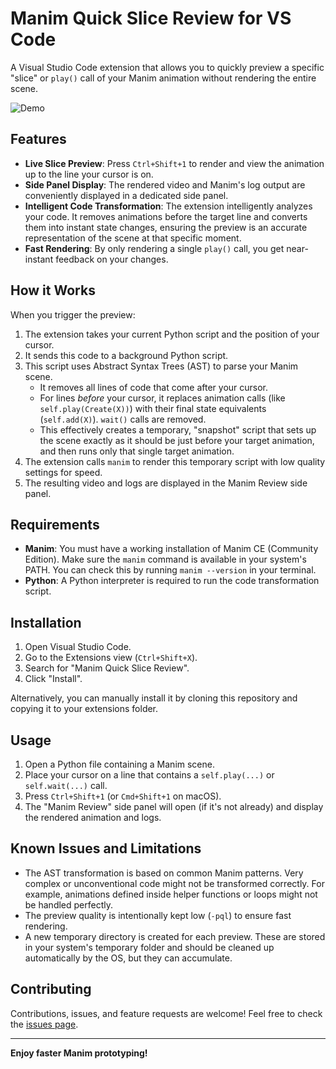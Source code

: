 # Manim Quick Slice Review for VS Code

A Visual Studio Code extension that allows you to quickly preview a specific "slice" or `play()` call of your Manim animation without rendering the entire scene.

![Demo](https://i.imgur.com/your-demo-gif.gif) <!-- Placeholder for a demo GIF -->

## Features

-   **Live Slice Preview**: Press `Ctrl+Shift+1` to render and view the animation up to the line your cursor is on.
-   **Side Panel Display**: The rendered video and Manim's log output are conveniently displayed in a dedicated side panel.
-   **Intelligent Code Transformation**: The extension intelligently analyzes your code. It removes animations before the target line and converts them into instant state changes, ensuring the preview is an accurate representation of the scene at that specific moment.
-   **Fast Rendering**: By only rendering a single `play()` call, you get near-instant feedback on your changes.

## How it Works

When you trigger the preview:
1.  The extension takes your current Python script and the position of your cursor.
2.  It sends this code to a background Python script.
3.  This script uses Abstract Syntax Trees (AST) to parse your Manim scene.
    -   It removes all lines of code that come after your cursor.
    -   For lines *before* your cursor, it replaces animation calls (like `self.play(Create(X))`) with their final state equivalents (`self.add(X)`). `wait()` calls are removed.
    -   This effectively creates a temporary, "snapshot" script that sets up the scene exactly as it should be just before your target animation, and then runs only that single target animation.
4.  The extension calls `manim` to render this temporary script with low quality settings for speed.
5.  The resulting video and logs are displayed in the Manim Review side panel.

## Requirements

-   **Manim**: You must have a working installation of Manim CE (Community Edition). Make sure the `manim` command is available in your system's PATH. You can check this by running `manim --version` in your terminal.
-   **Python**: A Python interpreter is required to run the code transformation script.

## Installation

1.  Open Visual Studio Code.
2.  Go to the Extensions view (`Ctrl+Shift+X`).
3.  Search for "Manim Quick Slice Review".
4.  Click "Install".

Alternatively, you can manually install it by cloning this repository and copying it to your extensions folder.

## Usage

1.  Open a Python file containing a Manim scene.
2.  Place your cursor on a line that contains a `self.play(...)` or `self.wait(...)` call.
3.  Press `Ctrl+Shift+1` (or `Cmd+Shift+1` on macOS).
4.  The "Manim Review" side panel will open (if it's not already) and display the rendered animation and logs.

## Known Issues and Limitations

-   The AST transformation is based on common Manim patterns. Very complex or unconventional code might not be transformed correctly. For example, animations defined inside helper functions or loops might not be handled perfectly.
-   The preview quality is intentionally kept low (`-pql`) to ensure fast rendering.
-   A new temporary directory is created for each preview. These are stored in your system's temporary folder and should be cleaned up automatically by the OS, but they can accumulate.

## Contributing

Contributions, issues, and feature requests are welcome! Feel free to check the [issues page](https://github.com/your-username/manim-quick-slice-review/issues).

---

**Enjoy faster Manim prototyping!**
